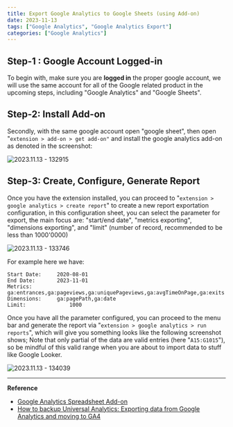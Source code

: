 ```yaml
---
title: Export Google Analytics to Google Sheets (using Add-on)
date: 2023-11-13
tags: ["Google Analytics", "Google Analytics Export"]
categories: ["Google Analytics"]
---
```



## Step-1 : Google Account Logged-in
To begin with, make sure you are **logged in** the proper google account, we will use the same account for all of the Google related product in the upcoming steps, including "Google Analytics" and "Google Sheets".

## Step-2: Install Add-on
Secondly, with the same google account open "google sheet", then open "`extension > add-on > get add-on"` and install the google analytics add-on as denoted in the screenshot:

![2023.11.13 - 132915](/2023.11.13%20Export%20Google%20Analytics%20to%20Sheets%20-%20Using%20Add-on/images/2023.11.13%20-%20132915.jpg)

## Step-3: Create, Configure, Generate Report
Once you have the extension installed, you can proceed to "`extension > google analytics > create report`" to create a new report exportation configuration, in this configuration sheet, you can select the parameter for export, the main focus are: "start/end date", "metrics exporting", "dimensions exporting", and "limit" (number of record, recommended to be less than 1000'0000)

![2023.11.13 - 133746](/2023.11.13%20Export%20Google%20Analytics%20to%20Sheets%20-%20Using%20Add-on/images/2023.11.13%20-%20133746.jpg)

For example here we have:
```
Start Date:	    2020-08-01
End Date:	    2023-11-01
Metrics:	    ga:entrances,ga:pageviews,ga:uniquePageviews,ga:avgTimeOnPage,ga:exits
Dimensions:	    ga:pagePath,ga:date
Limit:	            1000
```

Once you have all the parameter configured, you can proceed to the menu bar and generate the report via "`extension > google analytics > run reports`", which will give you something looks like the following screenshot shows; Note that only partial of the data are valid entries (here "`A15:G1015`"), so be mindful of this valid range when you are about to import data to stuff like Google Looker.


![2023.11.13 - 134039](/2023.11.13%20Export%20Google%20Analytics%20to%20Sheets%20-%20Using%20Add-on/images/2023.11.13%20-%20134039.jpg)

---
**Reference**
- [Google Analytics Spreadsheet Add-on](https://developers.google.com/analytics/solutions/google-analytics-spreadsheet-add-on)
- [How to backup Universal Analytics: Exporting data from Google Analytics and moving to GA4](https://youtu.be/WGIe_HgIdBg?si=8Z6IWZ-XEMi0_nKY)